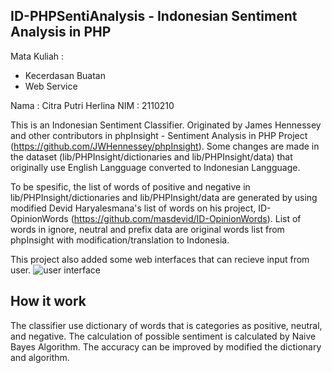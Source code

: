 ID-PHPSentiAnalysis - Indonesian Sentiment Analysis in PHP
---------

Mata Kuliah :
- Kecerdasan Buatan
- Web Service

Nama : Citra Putri Herlina
NIM : 2110210

This is an Indonesian Sentiment Classifier. Originated by James Hennessey and other contributors in phpInsight - Sentiment Analysis in PHP Project (https://github.com/JWHennessey/phpInsight). Some changes are made in the dataset (lib/PHPInsight/dictionaries and lib/PHPInsight/data) that originally use English Langguage converted to Indonesian Langguage. 

To be spesific, the list of words of positive and negative in lib/PHPInsight/dictionaries and lib/PHPInsight/data are generated by using modified Devid Haryalesmana's list of words on his project, ID-OpinionWords (https://github.com/masdevid/ID-OpinionWords). List of words in ignore, neutral and prefix data are original words list from phpInsight with modification/translation to Indonesia.

This project also added some web interfaces that can recieve input from user.
![user interface](/php-sentianalysis-id-master/uas.jpg)

## How it work
The classifier use dictionary of words that is categories as positive, neutral, and negative. The calculation of possible sentiment is calculated by Naive Bayes Algorithm. The accuracy can be improved by modified the dictionary and algorithm.